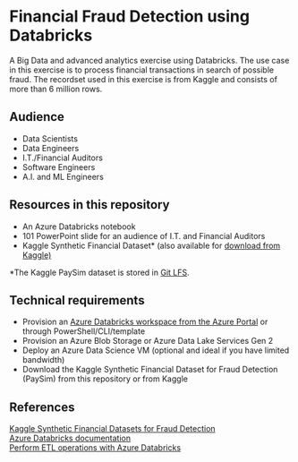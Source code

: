 # Financial Fraud Detection using Databricks
A Big Data and advanced analytics exercise using Databricks. The use case in this exercise is to process financial transactions in search of possible fraud. The recordset used in this exercise is from Kaggle and consists of  more than 6 million rows.

## Audience
<ul>
  <li>Data Scientists</li>
  <li>Data Engineers</li>
  <li>I.T./Financial Auditors</li>
  <li>Software Engineers</li>
  <li>A.I. and ML Engineers</li>
</ul>
  
## Resources in this repository
<ul>
  <li>An Azure Databricks notebook</li>
  <li>101 PowerPoint slide for an audience of I.T. and Financial Auditors</li>
   <li>Kaggle Synthetic Financial Dataset* (also available for <a href="https://www.kaggle.com/ntnu-testimon/paysim1/download">download from Kaggle)</a></li>
</ul>

*The Kaggle PaySim dataset is stored in <a href="https://help.github.com/en/articles/versioning-large-files">Git LFS</a>.

## Technical requirements
<ul>
  <li>Provision an <a href="https://docs.microsoft.com/en-us/azure/azure-databricks/quickstart-create-databricks-workspace-portal">Azure Databricks workspace from the Azure Portal</a> or through PowerShell/CLI/template</li>
  <li>Provision an Azure Blob Storage or Azure Data Lake Services Gen 2</li>
  <li>Deploy an Azure Data Science VM (optional and ideal if you have limited bandwidth)</li>
  <li>Download the Kaggle Synthetic Financial Dataset for Fraud Detection (PaySim) from this repository or from Kaggle</li>
</ul>

## References
<a href="https://www.kaggle.com/ntnu-testimon/paysim1/download">Kaggle Synthetic Financial Datasets for Fraud Detection</a><br>
<a href="https://docs.microsoft.com/en-us/azure/azure-databricks/">Azure Databricks documentation</a><br>
<a href="https://docs.microsoft.com/en-us/azure/azure-databricks/databricks-extract-load-sql-data-warehouse">Perform ETL operations with Azure Databricks</a>
